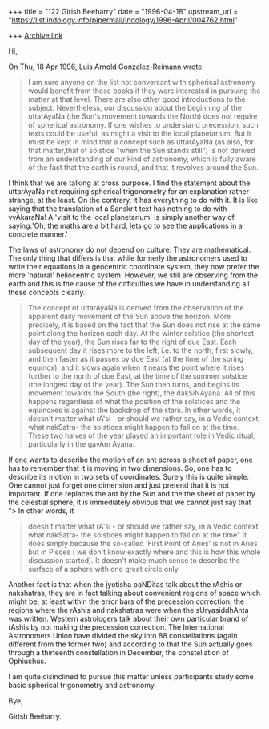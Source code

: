 +++
title = "122 Girish Beeharry"
date = "1996-04-18"
upstream_url = "https://list.indology.info/pipermail/indology/1996-April/004762.html"

+++
[Archive link](https://list.indology.info/pipermail/indology/1996-April/004762.html)

Hi,

On Thu, 18 Apr 1996, Luis Arnold Gonzalez-Reimann wrote:

> I am sure anyone on the list not conversant with spherical astronomy 
> would benefit from these books if they were interested in pursuing the 
> matter at that level. There are also other good introductions to the subject.
> Nevertheless, our discussion about the beginning of the uttarAyaNa (the 
> Sun's movement towards the North) does not require of spherical 
> astronomy.  If one wishes to understand precession, such texts could be 
> useful, as might a visit to the local planetarium. But it must be kept in 
> mind that a concept such as uttarAyaNa (as also, for that matter,that of 
> solstice "when the Sun stands still") is not derived from an 
> understanding of our kind of astronomy, which is fully aware of the fact 
> that the earth is round, and that it revolves around the Sun.
> 
I think that we are talking at cross purpose. I find the statement about the
uttarAyaNa not requiring spherical trigonometry for an explanation rather 
strange, at the least. On the contrary, it has everything to do with it. 
It is like saying that the translation of a Sanskrit text has 
nothing to do with vyAkaraNa! A 'visit to the local planetarium' is 
simply another way of saying:'Oh, the maths are a bit hard, lets go to 
see the applications in a concrete manner.'

The laws of astronomy do not depend on culture. They are mathematical. 
The only thing that differs is that while formerly the astronomers used to 
write their equations in a geocentric coordinate system, they now prefer the
more 'natural' heliocentric system. However, we still are observing from 
the earth and this is the cause of the difficulties we have in understanding
all these concepts clearly. 

> The concept of uttarAyaNa is derived from the observation of the apparent 
> daily movement of the Sun above the horizon. More precisely, it is based 
> on the fact that the Sun does not rise at the same point along the 
> horizon each day. At the winter solstice (the shortest day of the year), the 
> Sun rises far to the right 
> of due East. Each subsequent day it rises more to the left, i.e. to the 
> north; first slowly, and then faster as it passes by due East (at the time 
> of the spring equinox), and it slows again when it nears the point where 
> it rises further to the north of due East, at the time of the summer 
> solstice (the longest day of the year).  The Sun then turns, and begins its 
> movement towards the South (the right), the dakSiNAyana.
> All of this happens regardless of what the position of the solstices and 
> the equinoxes is against the backdrop of the stars.  In other words, it 
> doesn't matter what rA'si - or should we rather say, in a Vedic context, 
> what nakSatra- the solstices might happen to fall on at the time.
> These two halves of the year played an important role in Vedic ritual, 
> particularly in the gavAm Ayana.
> 
If one wants to describe the motion of an ant across a sheet of paper, 
one has to remember that it is moving in two dimensions. So, one has to 
describe its motion in two sets of coordinates. Surely this is quite simple.
One cannot just forget one dimension and just pretend that it is not 
important. If one replaces the ant by the Sun and the the sheet of paper by
the celestial sphere, it is immediately obvious that we cannot just say that
">  In other words, it
> doesn't matter what rA'si - or should we rather say, in a Vedic context,
> what nakSatra- the solstices might happen to fall on at the time" 
It does simply because the so-called 'First Point of Aries' is not in Aries
but in Pisces ( we don't know exactly where and this is how this whole 
discussion started). It doesn't make much sense to describe the surface of
a sphere with one great circle only.

Another fact is that when the jyotisha paNDitas talk about the rAshis or
nakshatras, they are in fact talking about convenient regions of space which
might be, at least within the error bars of the precession correction, 
the regions where the rAshis and nakshatras were when the sUryasiddhAnta was
written. Western astrologers talk about their own particular brand of rAshis
by not making the precession correction. 
The International Astronomers Union have divided the sky into 88 constellations 
(again different from the former two) and according to that the Sun actually 
goes through a thirteenth constellation in December, the constellation of 
Ophiuchus.

I am quite disinclined to pursue this matter unless participants study some
basic spherical trigonometry and astronomy.

Bye,

Girish Beeharry.







